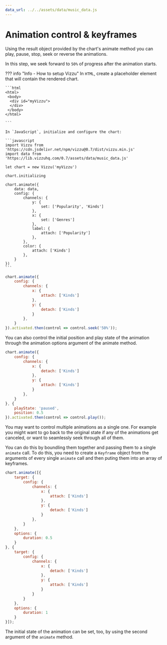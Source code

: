 ```yaml
---
data_url: ../../assets/data/music_data.js
---
```


# Animation control & keyframes

Using the result object provided by the chart's animate method you can play,
pause, stop, seek or reverse the animations.

In this step, we seek forward to `50%` of progress after the animation starts.

<div id="tutorial_01"></div>

??? info "Info - How to setup Vizzu"
    In `HTML`, create a placeholder element that will contain the rendered
    chart.

    ```html
    <html>
     <body>
      <div id="myVizzu">
      </div>
     </body>
    </html>

    ```

    In `JavaScript`, initialize and configure the chart:

    ```javascript
    import Vizzu from 'https://cdn.jsdelivr.net/npm/vizzu@0.7/dist/vizzu.min.js'
    import data from 'https://lib.vizzuhq.com/0.7/assets/data/music_data.js'

    let chart = new Vizzu('myVizzu')

    chart.initializing

    chart.animate({
        data: data,
        config: {
            channels: {
                y: {
                    set: ['Popularity', 'Kinds']
                },
                x: {
                    set: ['Genres']
                },
                label: {
                    attach: ['Popularity']
                },
            },
            color: {
                attach: ['Kinds']
            },
        }
    })
    ```

```javascript
chart.animate({
    config: {
        channels: {
            x: {
                attach: ['Kinds']
            },
            y: {
                detach: ['Kinds']
            }
        },
    }
}).activated.then(control => control.seek('50%'));
```

You can also control the initial position and play state of the animation
through the animation options argument of the animate method.

<div id="tutorial_02"></div>

```javascript
chart.animate({
    config: {
        channels: {
            x: {
                detach: ['Kinds']
            },
            y: {
                attach: ['Kinds']
            }
        },
    }
}, {
    playState: 'paused',
    position: 0.5
}).activated.then(control => control.play());
```

You may want to control multiple animations as a single one. For example you
might want to go back to the original state if any of the animations get
canceled, or want to seamlessly seek through all of them.

You can do this by boundling them together and passing them to a single
`animate` call. To do this, you need to create a `Keyframe` object from the
arguments of every single `animate` call and then puting them into an array of
keyframes.

<div id="tutorial_03"></div>

```javascript
chart.animate([{
    target: {
        config: {
            channels: {
                x: {
                    attach: ['Kinds']
                },
                y: {
                    detach: ['Kinds']
                }
            },
        }
    },
    options: {
        duration: 0.5
    }
}, {
    target: {
        config: {
            channels: {
                x: {
                    detach: ['Kinds']
                },
                y: {
                    attach: ['Kinds']
                }
            }
        }
    },
    options: {
        duration: 1
    }
}]);
```

The initial state of the animation can be set, too, by using the second argument
of the `animate` method.

<script src="../animation_control_keyframes.js"></script>
